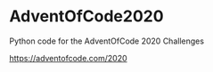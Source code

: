 # AdventOfCode2020

Python code for the AdventOfCode 2020 Challenges

https://adventofcode.com/2020
